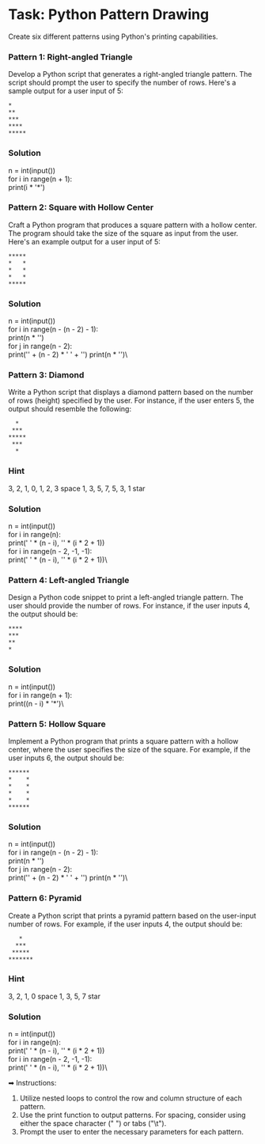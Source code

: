 # Task: Python Pattern Drawing

Create six different patterns using Python's printing capabilities.



### Pattern 1: Right-angled Triangle

Develop a Python script that generates a right-angled triangle pattern. The script should prompt the user to specify the number of rows. Here's a sample output for a user input of 5:

```
*
**
***
****
*****
```
### Solution
n = int(input())\
for i in range(n + 1):\
 print(i * '*')
### Pattern 2: Square with Hollow Center

Craft a Python program that produces a square pattern with a hollow center. The program should take the size of the square as input from the user. Here's an example output for a user input of 5:

```
*****
*   *
*   *
*   *
*****
```
### Solution
n = int(input())\
for i in range(n - (n - 2) - 1):\
 print(n * '')\
 for j in range(n - 2):\
  print('' + (n - 2) * ' ' + '') print(n * '')\
### Pattern 3: Diamond

Write a Python script that displays a diamond pattern based on the number of rows (height) specified by the user. For instance, if the user enters 5, the output should resemble the following:

```
  *
 ***
*****
 ***
  *
```
### Hint
3, 2, 1, 0, 1, 2, 3 space
1, 3, 5, 7, 5, 3, 1 star
### Solution
n = int(input())\
for i in range(n):\
 print(' ' * (n - i), '' * (i * 2 + 1))\
for i in range(n - 2, -1, -1):\
 print(' ' * (n - i), '' * (i * 2 + 1))\
### Pattern 4: Left-angled Triangle

Design a Python code snippet to print a left-angled triangle pattern. The user should provide the number of rows. For instance, if the user inputs 4, the output should be:

```
****
***
**
*
```
### Solution
n = int(input())\
for i in range(n + 1):\
 print((n - i) * '*')\
### Pattern 5: Hollow Square

Implement a Python program that prints a square pattern with a hollow center, where the user specifies the size of the square. For example, if the user inputs 6, the output should be:

```
******
*    *
*    *
*    *
*    *
******
```
### Solution
n = int(input())\
for i in range(n - (n - 2) - 1):\
 print(n * '')\
 for j in range(n - 2):\
  print('' + (n - 2) * ' ' + '') print(n * '')\
### Pattern 6: Pyramid

Create a Python script that prints a pyramid pattern based on the user-input number of rows. For example, if the user inputs 4, the output should be:

```
   *
  ***
 *****
*******
```
### Hint
3, 2, 1, 0 space
1, 3, 5, 7 star
### Solution
n = int(input())\
for i in range(n):\
 print(' ' * (n - i), '' * (i * 2 + 1))\
for i in range(n - 2, -1, -1):\
 print(' ' * (n - i), '' * (i * 2 + 1))\
 
➡ Instructions:

1. Utilize nested loops to control the row and column structure of each pattern.
2. Use the print function to output patterns. For spacing, consider using either the space character (" ") or tabs ("\t").
3. Prompt the user to enter the necessary parameters for each pattern.

